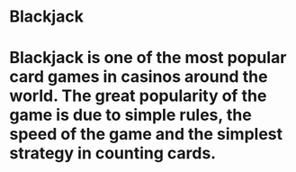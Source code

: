 # Blackjack
# Blackjack is one of the most popular card games in casinos around the world. The great popularity of the game is due to simple rules, the speed of the game and the simplest strategy in counting cards.
